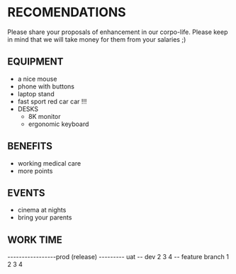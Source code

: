 # RECOMENDATIONS

Please share your proposals of enhancement in our corpo-life.
Please keep in mind that we will take money for them from your salaries ;)

## EQUIPMENT
- a nice mouse
- phone with buttons
- laptop stand
- fast sport red car car !!!
- DESKS
  - 8K monitor
  - ergonomic keyboard 

## BENEFITS
- working medical care
- more points

## EVENTS
- cinema at nights
- bring your parents

## WORK TIME



-----------------prod (release)
--------- uat 
-- dev 2 3 4
-- feature branch  1 2 3 4 
